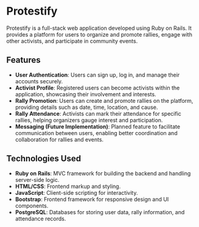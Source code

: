 # Protestify

Protestify is a full-stack web application developed using Ruby on Rails. It provides a platform for users to organize and promote rallies, engage with other activists, and participate in community events.

## Features

- **User Authentication**: Users can sign up, log in, and manage their accounts securely.
- **Activist Profile**: Registered users can become activists within the application, showcasing their involvement and interests.
- **Rally Promotion**: Users can create and promote rallies on the platform, providing details such as date, time, location, and cause.
- **Rally Attendance**: Activists can mark their attendance for specific rallies, helping organizers gauge interest and participation.
- **Messaging (Future Implementation)**: Planned feature to facilitate communication between users, enabling better coordination and collaboration for rallies and events.

## Technologies Used

- **Ruby on Rails**: MVC framework for building the backend and handling server-side logic.
- **HTML/CSS**: Frontend markup and styling.
- **JavaScript**: Client-side scripting for interactivity.
- **Bootstrap**: Frontend framework for responsive design and UI components.
- **PostgreSQL**: Databases for storing user data, rally information, and attendance records.
